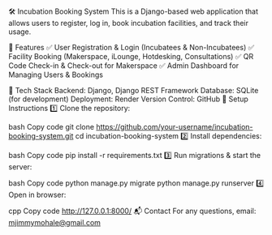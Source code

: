 🛠 Incubation Booking System
This is a Django-based web application that allows users to register, log in, book incubation facilities, and track their usage.

📌 Features
✅ User Registration & Login (Incubatees & Non-Incubatees)
✅ Facility Booking (Makerspace, iLounge, Hotdesking, Consultations)
✅ QR Code Check-in & Check-out for Makerspace
✅ Admin Dashboard for Managing Users & Bookings

🚀 Tech Stack
Backend: Django, Django REST Framework
Database: SQLite (for development)
Deployment: Render
Version Control: GitHub
📖 Setup Instructions
1️⃣ Clone the repository:

bash
Copy code
git clone https://github.com/your-username/incubation-booking-system.git
cd incubation-booking-system
2️⃣ Install dependencies:

bash
Copy code
pip install -r requirements.txt
3️⃣ Run migrations & start the server:

bash
Copy code
python manage.py migrate
python manage.py runserver
4️⃣ Open in browser:

cpp
Copy code
http://127.0.0.1:8000/
📬 Contact
For any questions, email: mjimmymohale@gmail.com
